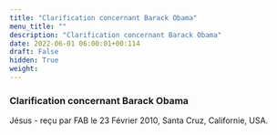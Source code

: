 ```yaml
---
title: "Clarification concernant Barack Obama"
menu_title: ""
description: "Clarification concernant Barack Obama"
date: 2022-06-01 06:00:01+00:114
draft: False
hidden: True
weight:
---
```

### Clarification concernant Barack Obama

Jésus - reçu par FAB le 23 Février 2010, Santa Cruz, Californie, USA.



